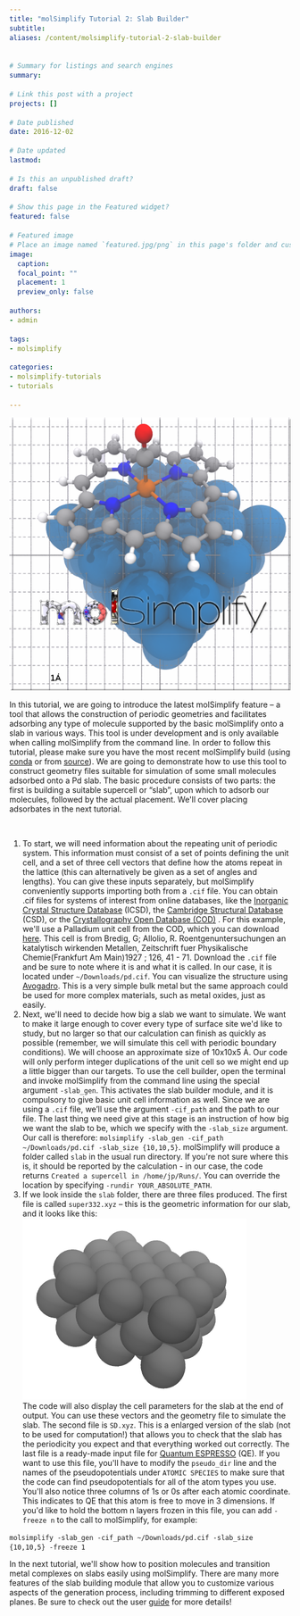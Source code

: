 ```yaml
---
title: "molSimplify Tutorial 2: Slab Builder"
subtitle:
aliases: /content/molsimplify-tutorial-2-slab-builder
 

# Summary for listings and search engines
summary: 

# Link this post with a project
projects: []

# Date published
date: 2016-12-02

# Date updated
lastmod: 

# Is this an unpublished draft?
draft: false

# Show this page in the Featured widget?
featured: false

# Featured image
# Place an image named `featured.jpg/png` in this page's folder and customize its options here.
image:
  caption: 
  focal_point: ""
  placement: 1
  preview_only: false

authors:
- admin

tags:
- molsimplify

categories:
- molsimplify-tutorials
- tutorials

---
```

![](pic_1.png)


In this tutorial, we are going to introduce the latest molSimplify feature – a tool that allows the construction of periodic geometries and facilitates adsorbing any type of molecule supported by the basic molSimplify onto a slab in various ways. This tool is under development and is only available when calling molSimplify from the command line. In order to follow this tutorial, please make sure you have the most recent molSimplify build (using [conda](../2021-10-27-installing-molsimplify/) or from  [source](https://github.com/hjkgrp/molSimplify/)). We are going to demonstrate how to use this tool to construct geometry files suitable for simulation of some small molecules adsorbed onto a Pd slab. The basic procedure consists of two parts: the first is building a suitable supercell or “slab”, upon which to adsorb our molecules, followed by the actual placement. We'll cover placing adsorbates in the next tutorial.


 


1. To start, we will need information about the repeating unit of periodic system. This information must consist of a set of points defining the unit cell, and a set of three cell vectors that define how the atoms repeat in the lattice (this can alternatively be given as a set of angles and lengths). You can give these inputs separately, but molSimplify conveniently supports importing both from a `.cif` file. You can obtain .cif files for systems of interest from online databases, like the  [Inorganic Crystal Structure Database](http://icsd.fiz-karlsruhe.de) (ICSD), the  [Cambridge Structural Database](http://www.ccdc.cam.ac.uk/solutions/csd-system/components/csd/)  (CSD), or the  [Crystallography Open Database (COD)](http://www.crystallography.net/cod/) . For this example, we'll use a Palladium unit cell from the COD, which you can download [here](pd.cif). This cell is from Bredig, G; Allolio, R. Roentgenuntersuchungen an katalytisch wirkenden Metallen, Zeitschrift fuer Physikalische Chemie(Frankfurt Am Main)1927 ; 126, 41 - 71. Download the `.cif` file and be sure to note where it is and what it is called. In our case, it is located under `~/Downloads/pd.cif`. You can visualize the structure using [Avogadro](https://avogadro.cc/docs/). This is a very simple bulk metal but the same approach could be used for more complex materials, such as metal oxides, just as easily.
2. Next, we'll need to decide how big a slab we want to simulate. We want to make it large enough to cover every type of surface site we'd like to study, but no larger so that our calculation can finish as quickly as possible (remember, we will simulate this cell with periodic boundary conditions). We will choose an approximate size of 10x10x5 Ȧ. Our code will only perform integer duplications of the unit cell so we might end up a little bigger than our targets. To use the cell builder, open the terminal and invoke molSimplify from the command line using the special argument `-slab_gen`. This activates the slab builder module, and it is compulsory to give basic unit cell information as well. Since we are using a `.cif` file, we’ll use the argument `-cif_path` and the path to our file. The last thing we need give at this stage is an instruction of how big we want the slab to be, which we specify with the `-slab_size` argument. Our call is therefore:  `molsimplify -slab_gen -cif_path ~/Downloads/pd.cif -slab_size {10,10,5}`. molSimplify will produce a folder called `slab` in the usual run directory. If you're not sure where this is, it should be reported by the calculation - in our case, the code returns `Created a supercell in /home/jp/Runs/`. You can override the location by specifying `-rundir YOUR_ABSOLUTE_PATH`.
3. If we look inside the `slab` folder, there are three files produced. The first file is called `super332.xyz` – this is the geometric information for our slab, and it looks like this:  
![](2-output.png)  
The code will also display the cell parameters for the slab at the end of output. You can use these vectors and the geometry file to simulate the slab. The second file is `SD.xyz`. This is a enlarged version of the slab (not to be used for computation!) that allows you to check that the slab has the periodicity you expect and that everything worked out correctly. The last file is a ready-made input file for [Quantum ESPRESSO](http://www.quantum-espresso.org/)  (QE). If you want to use this file, you'll have to modify the `pseudo_dir` line and the names of the pseudopotentials under `ATOMIC SPECIES` to make sure that the code can find pseudopotentials for all of the atom types you use. You'll also notice three columns of 1s or 0s after each atomic coordinate. This indicates to QE that this atom is free to move in 3 dimensions. If you'd like to hold the bottom n layers frozen in this file, you can add `-freeze n` to the call to molSimplify, for example:  
  
`molsimplify -slab_gen -cif_path ~/Downloads/pd.cif -slab_size {10,10,5} -freeze 1`

  


In the next tutorial, we'll show how to position molecules and transition metal complexes on slabs easily using molSimplify. There are many more features of the slab building module that allow you to customize various aspects of the generation process, including trimming to different exposed planes. Be sure to check out the user  [guide](molSimplify_v1.pdf)  for more details!

